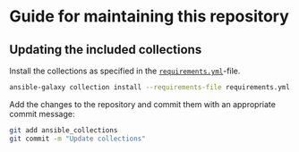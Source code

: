 # Guide for maintaining this repository

## Updating the included collections

Install the collections as specified in the [`requirements.yml`](requirements.yml)-file.

```sh
ansible-galaxy collection install --requirements-file requirements.yml
```

Add the changes to the repository and commit them with an appropriate commit message:

```sh
git add ansible_collections
git commit -m "Update collections"
```

